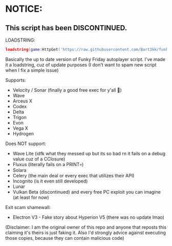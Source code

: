 # NOTICE:
## This script has been DISCONTINUED.

LOADSTRING:
```lua
loadstring(game:HttpGet('https://raw.githubusercontent.com/Bart3kk/funky-friday-autoplay/main/script.lua'))()
```

Basically the up to date version of Funky Friday autoplayer script. I've made it a loadstring, cuz of update purposes (I don't want to spam new script when I fix a simple issue)

Supports:
- Velocity / Sonar (finally a good free exec for y'all 🙏)
- Wave
- Arceus X
- Codex
- Delta
- Trigon
- Evon
- Vega X
- Hydrogen

Does NOT support:
- Wave Lite (idfk what they messed up but its so bad rn it fails on a debug value cuz of a CClosure)
- Fluxus (literally fails on a PRINT💀)
- Solara
- Celery (the main deal or every exec that utilizes their API)
- Incognito (is it even still developed)
- Lunar
- Vulkan Beta (discontinued)
and every free PC exploit you can imagine (at least for now)

Exit scam shamewall:
- Electron V3 - Fake story about Hyperion V5 (there was no update lmao)

(Disclaimer: I am the original owner of this repo and anyone that reposts this claiming it's theirs is just faking it. Also I'd strongly advice against executing those copies, because they can contain malicious code)
